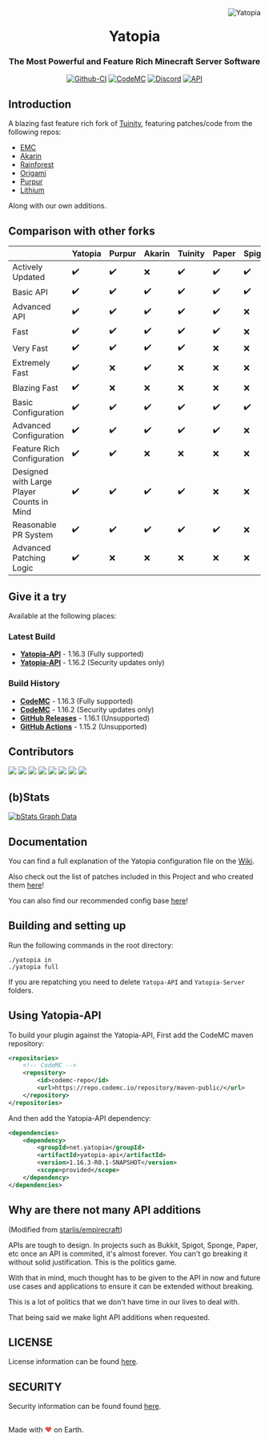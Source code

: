 <img src="https://raw.githubusercontent.com/YatopiaMC/Yatopia/ver/1.16.3/images/yatopia.png" alt="Yatopia" align="right">
<div align="center">
  <h1>Yatopia</h1>
  <h3>The Most Powerful and Feature Rich Minecraft Server Software</h3>

[![Github-CI](https://github.com/YatopiaMC/Yatopia/workflows/CI/badge.svg)](https://github.com/YatopiaMC/Yatopia/actions?query=workflow%3ACI)
[![CodeMC](https://ci.codemc.io/buildStatus/icon?job=YatopiaMC%2FYatopia%2Fver%252F1.16.3)](https://ci.codemc.io/job/YatopiaMC/job/Yatopia/job/ver%252F1.16.3/)
[![Discord](https://img.shields.io/discord/342814924310970398?color=%237289DA&label=Discord&logo=discord&logoColor=white)](https://discord.io/YatopiaMC)
[![API](https://img.shields.io/website?down_color=lightgrey&down_message=offline&label=API&up_color=green&up_message=online&url=http%3A%2F%2Fapi.yatopia.net%2F)](https://api.yatopia.net/v2/latestBuild?branch=ver/1.16.3)
</div>

## Introduction ##

A blazing fast feature rich fork of [Tuinity](https://github.com/Spottedleaf/Tuinity), featuring patches/code from the following repos:

* [EMC](https://github.com/starlis/empirecraft)
* [Akarin](https://github.com/Akarin-project/Akarin)
* [Rainforest](https://github.com/Proximyst/Rainforest)
* [Origami](https://github.com/Minebench/Origami)
* [Purpur](https://github.com/pl3xgaming/Purpur)
* [Lithium](https://github.com/jellysquid3/lithium-fabric)

Along with our own additions.

## Comparison with other forks ##

|                                           | Yatopia | Purpur | Akarin | Tuinity | Paper | Spigot | Bukkit | Vanillia | 
|-------------------------------------------|---------|--------|--------|---------|-------|--------|--------|----------| 
| Actively Updated                          | ✔️      | ✔️     | ❌      | ✔️      | ✔️    | ✔️     | ✔️     | ❌        | 
| Basic API                                 | ✔️      | ✔️     | ✔️     | ✔️      | ✔️    | ✔️     | ✔️     | ❌        | 
| Advanced API                              | ✔️      | ✔️     | ✔️     | ✔️      | ✔️    | ❌      | ❌      | ❌        | 
| Fast                                      | ✔️      | ✔️     | ✔️     | ✔️      | ✔️    | ❌      | ❌      | ❌        | 
| Very Fast                                 | ✔️      | ✔️     | ✔️     | ✔️      | ❌     | ❌      | ❌      | ❌        | 
| Extremely Fast                            | ✔️      | ❌      | ✔️     | ❌       | ❌     | ❌      | ❌      | ❌        | 
| Blazing Fast                              | ✔️      | ❌      | ❌      | ❌       | ❌     | ❌      | ❌      | ❌        | 
| Basic Configuration                       | ✔️      | ✔️     | ✔️     | ✔️      | ✔️    | ✔️     | ✔️     | ❌        | 
| Advanced Configuration                    | ✔️      | ✔️     | ✔️     | ✔️      | ✔️    | ❌      | ❌      | ❌        | 
| Feature Rich Configuration                | ✔️      | ✔️     | ❌      | ❌       | ❌     | ❌      | ❌      | ❌        | 
| Designed with Large Player Counts in Mind | ✔️      | ✔️     | ✔️     | ✔️      | ❌     | ❌      | ❌      | ❌        | 
| Reasonable PR System                      | ✔️      | ✔️     | ✔️     | ✔️      | ✔️    | ❌      | ❌      | ❌        | 
| Advanced Patching Logic                   | ✔️      | ❌      | ❌      | ❌       | ❌     | ❌      | ❌      | ❌        | 


## Give it a try ##

Available at the following places:

### Latest Build ###

* **[Yatopia-API](https://api.yatopia.net/v2/latestBuild/download?1.16.3=:1.16.3)** - 1.16.3 (Fully supported)
* **[Yatopia-API](https://api.yatopia.net/v2/latestBuild/download?1.16.2=:1.16.2)** - 1.16.2 (Security updates only)

### Build History ###

* **[CodeMC](https://ci.codemc.io/job/YatopiaMC/job/Yatopia/job/ver%252F1.16.3/)** - 1.16.3 (Fully supported)
* **[CodeMC](https://ci.codemc.io/job/YatopiaMC/job/Yatopia/job/ver%252F1.16.2/)** - 1.16.2 (Security updates only)
* **[GitHub Releases](https://github.com/YatopiaMC/Yatopia/releases/tag/1.16.1)** - 1.16.1 (Unsupported)
* **[GitHub Actions](https://github.com/YatopiaMC/Yatopia/actions?query=branch%3Aver%2F1.15.2+is%3Asuccess+event%3Apush)** - 1.15.2 (Unsupported)

## Contributors ##

[![](https://sourcerer.io/fame/budgidiere/YatopiaMC/Yatopia/images/0)](https://sourcerer.io/fame/budgidiere/YatopiaMC/Yatopia/links/0)
[![](https://sourcerer.io/fame/budgidiere/YatopiaMC/Yatopia/images/1)](https://sourcerer.io/fame/budgidiere/YatopiaMC/Yatopia/links/1)
[![](https://sourcerer.io/fame/budgidiere/YatopiaMC/Yatopia/images/2)](https://sourcerer.io/fame/budgidiere/YatopiaMC/Yatopia/links/2)
[![](https://sourcerer.io/fame/budgidiere/YatopiaMC/Yatopia/images/3)](https://sourcerer.io/fame/budgidiere/YatopiaMC/Yatopia/links/3)
[![](https://sourcerer.io/fame/budgidiere/YatopiaMC/Yatopia/images/4)](https://sourcerer.io/fame/budgidiere/YatopiaMC/Yatopia/links/4)
[![](https://sourcerer.io/fame/budgidiere/YatopiaMC/Yatopia/images/5)](https://sourcerer.io/fame/budgidiere/YatopiaMC/Yatopia/links/5)
[![](https://sourcerer.io/fame/budgidiere/YatopiaMC/Yatopia/images/6)](https://sourcerer.io/fame/budgidiere/YatopiaMC/Yatopia/links/6)
[![](https://sourcerer.io/fame/budgidiere/YatopiaMC/Yatopia/images/7)](https://sourcerer.io/fame/budgidiere/YatopiaMC/Yatopia/links/7)

## (b)Stats ##

[![bStats Graph Data](https://bstats.org/signatures/server-implementation/Yatopia.svg)](https://bstats.org/plugin/server-implementation/Yatopia)

## Documentation ##

You can find a full explanation of the Yatopia configuration file on the [Wiki](https://github.com/YatopiaMC/Yatopia/wiki).

Also check out the list of patches included in this Project and who created them [here](PATCHES.md)!

You can also find our recommended config base [here](https://github.com/YatopiaMC/Yatopia/wiki/Configurations-Parameters-recommended)!

## Building and setting up ##

Run the following commands in the root directory:

```shell
./yatopia in
./yatopia full
```

If you are repatching you need to delete `Yatopa-API` and `Yatopia-Server` folders.

## Using Yatopia-API ##

To build your plugin against the Yatopia-API,
First add the CodeMC maven repository:
```xml
<repositories>
    <!-- CodeMC -->
    <repository>
        <id>codemc-repo</id>
        <url>https://repo.codemc.io/repository/maven-public/</url>
    </repository>
</repositories>
```

And then add the Yatopia-API dependency:
```xml
<dependencies>
    <dependency>
        <groupId>net.yatopia</groupId>
        <artifactId>yatopia-api</artifactId>
        <version>1.16.3-R0.1-SNAPSHOT</version>
        <scope>provided</scope>
    </dependency>
</dependencies>
```

## Why are there not many API additions ##

(Modified from [starlis/empirecraft](https://github.com/starlis/empirecraft/))
<p>
APIs are tough to design. In projects such as Bukkit, Spigot, Sponge, Paper, etc once an API is commited, it's almost forever. You can't go breaking it without solid justification. This is the politics game.

With that in mind, much thought has to be given to the API in now and future use cases and applications to ensure it can be extended without breaking.

This is a lot of politics that we don't have time in our lives to deal with. 

That being said we make light API additions when requested.
</p>

## LICENSE ##

License information can be found [here](https://github.com/YatopiaMC/Yatopia/blob/ver/1.16.3/Licensing/LICENSE.md).

## SECURITY ##

Security information can be found found [here](https://github.com/YatopiaMC/Yatopia/blob/ver/1.16.3/SECURITY.md).

##

Made with <span style="color: #e25555;">&#9829;</span> on Earth.
